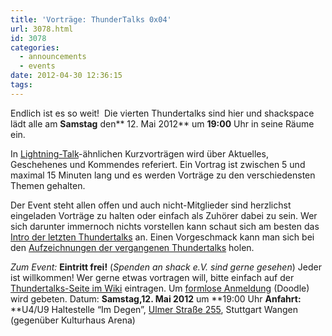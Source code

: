 ```yaml
---
title: 'Vorträge: ThunderTalks 0x04'
url: 3078.html
id: 3078
categories:
  - announcements
  - events
date: 2012-04-30 12:36:15
tags:
---
```


Endlich ist es so weit!  Die vierten Thundertalks sind hier und shackspace lädt alle am **Samstag** den** 12\. Mai 2012** um **19:00** Uhr in seine Räume ein.

In [Lightning-Talk](http://en.wikipedia.org/wiki/Lightning_Talk)-ähnlichen Kurzvorträgen wird über Aktuelles, Geschehenes und Kommendes referiert.
Ein Vortrag ist zwischen 5 und maximal 15 Minuten lang und es werden Vorträge zu den verschiedensten Themen gehalten.

Der Event steht allen offen und auch nicht-Mitglieder sind herzlichst eingeladen Vorträge zu halten oder einfach als Zuhörer dabei zu sein.
Wer sich darunter immernoch nichts vorstellen kann schaut sich am besten das [Intro der letzten Thundertalks](http://vimeo.com/34638137) an.
Einen Vorgeschmack kann man sich bei den [Aufzeichnungen der vergangenen Thundertalks](https://blog.shackspace.de/wiki/doku.php?id=project:thundertalks) holen.

_Zum Event:_
**Eintritt frei!** (_Spenden an shack e.V. sind gerne gesehen_) Jeder ist willkommen! Wer gerne etwas vortragen will, bitte einfach auf der [Thundertalks-Seite im Wiki](../wiki/doku.php?id=project:thundertalks) eintragen. Um [formlose Anmeldung](http://www.doodle.com/22wte56q668nrz2b) (Doodle) wird gebeten.
Datum: **Samstag,12\. Mai 2012** um **19:00 Uhr
**Anfahrt:** **U4/U9 Haltestelle “Im Degen”, [Ulmer Straße 255](../?page_id=713), Stuttgart Wangen (gegenüber Kulturhaus Arena)